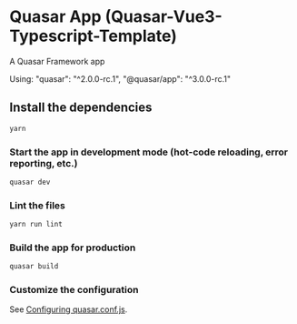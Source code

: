 # Quasar App (Quasar-Vue3-Typescript-Template)

A Quasar Framework app

Using:
"quasar": "^2.0.0-rc.1",
"@quasar/app": "^3.0.0-rc.1"

## Install the dependencies
```bash
yarn
```

### Start the app in development mode (hot-code reloading, error reporting, etc.)
```bash
quasar dev
```

### Lint the files
```bash
yarn run lint
```

### Build the app for production
```bash
quasar build
```

### Customize the configuration
See [Configuring quasar.conf.js](https://v1.quasar.dev/quasar-cli/quasar-conf-js).

